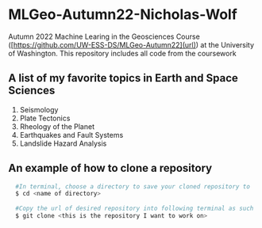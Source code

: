 # MLGeo-Autumn22-Nicholas-Wolf

Autumn 2022 Machine Learing in the Geosciences Course ([https://github.com/UW-ESS-DS/MLGeo-Autumn22](url)) at the University of Washington. This repository includes all code from the coursework

## A list of my favorite topics in Earth and Space Sciences

1. Seismology
2. Plate Tectonics
3. Rheology of the Planet
4. Earthquakes and Fault Systems
5. Landslide Hazard Analysis

## An example of how to clone a repository

~~~bash
  #In terminal, choose a directory to save your cloned repository to
  $ cd <name of directory>
  
  #Copy the url of desired repository into following terminal as such
  $ git clone <this is the repository I want to work on>
~~~

  



